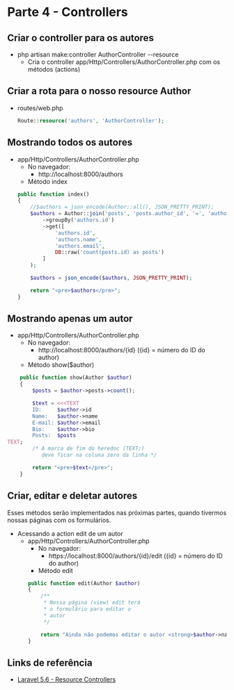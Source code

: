 # Parte 4 - Controllers

## Criar o controller para os autores
- php artisan make:controller AuthorController --resource
    - Cria o controller app/Http/Controllers/AuthorController.php com os métodos (actions)

## Criar a rota para o nosso resource Author
- routes/web.php
    ```php
    Route::resource('authors', 'AuthorController');
    ```

## Mostrando todos os autores
- app/Http/Controllers/AuthorController.php
    - No navegador:
        - http://localhost:8000/authors
    - Método index
    ```php
    public function index()
    {
        //$authors = json_encode(Author::all(), JSON_PRETTY_PRINT);
        $authors = Author::join('posts', 'posts.author_id', '=', 'authors.id')
            ->groupBy('authors.id')
            ->get([
                'authors.id',
                'authors.name',
                'authors.email',
                DB::raw('count(posts.id) as posts')
            ]
        );

        $authors = json_encode($authors, JSON_PRETTY_PRINT);

        return "<pre>$authors</pre>";
    }
    ```

## Mostrando apenas um autor
- app/Http/Controllers/AuthorController.php
    - No navegador:
        - http://localhost:8000/authors/{id} ({id} = número do ID do author)
    - Método show($author)
```php
    public function show(Author $author)
    {
        $posts = $author->posts->count();

        $text = <<<TEXT
        ID:     $author->id
        Name:   $author->name
        E-mail: $author->email
        Bio:    $author->bio
        Posts:  $posts
TEXT;
        /* A marca de fim do heredoc (TEXT;)
           deve ficar na coluna zero da linha */

        return "<pre>$text</pre>";
    }
```

## Criar, editar e deletar autores
Esses métodos serão implementados nas próximas partes, quando tivermos nossas páginas com os formulários.
- Acessando a action edit de um autor
    - app/Http/Controllers/AuthorController.php
        - No navegador:
            - https://localhost:8000/authors/{id}/edit ({id} = número do ID do author)
        - Método edit
        ```php
        public function edit(Author $author)
        {
            /**
             * Nossa página (view) edit terá
             * o formulário para editar o
             * autor
             */

            return "Ainda não podemos editar o autor <strong>$author->name</strong> porque não temos o formulário.";
        }
        ```

## Links de referência
- [Laravel 5.6 - Resource Controllers](https://laravel.com/docs/5.6/controllers#resource-controllers)
